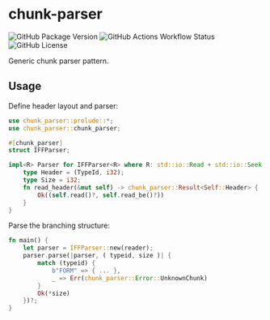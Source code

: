 # chunk-parser

![GitHub Package Version](https://img.shields.io/badge/dynamic/toml?url=https%3A%2F%2Fraw.githubusercontent.com%2FStealthOfKing%2Frust-chunk-parser%2Frefs%2Fheads%2Fmaster%2FCargo.toml&query=%24.package.version&prefix=v&label=Rust)
![GitHub Actions Workflow Status](https://img.shields.io/github/actions/workflow/status/StealthOfKing/rust-chunk-parser/rust.yml)
![GitHub License](https://img.shields.io/github/license/StealthOfKing/rust-chunk-parser)

Generic chunk parser pattern.

## Usage

Define header layout and parser:

```rust
use chunk_parser::prelude::*;
use chunk_parser::chunk_parser;

#[chunk_parser]
struct IFFParser;

impl<R> Parser for IFFParser<R> where R: std::io::Read + std::io::Seek {
    type Header = (TypeId, i32);
    type Size = i32;
    fn read_header(&mut self) -> chunk_parser::Result<Self::Header> {
        Ok((self.read()?, self.read_be()?))
    }
}
```

Parse the branching structure:

```rust
fn main() {
    let parser = IFFParser::new(reader);
    parser.parse(|parser, ( typeid, size )| {
        match (typeid) {
            b"FORM" => { ... },
            _ => Err(chunk_parser::Error::UnknownChunk)
        }
        Ok(*size)
    })?;
}
```
